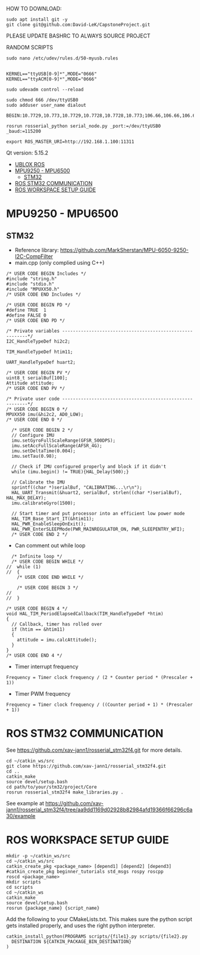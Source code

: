 HOW TO DOWNLOAD:
```
sudo apt install git -y
git clone git@github.com:David-LeK/CapstoneProject.git
```

PLEASE UPDATE BASHRC TO ALWAYS SOURCE PROJECT

RANDOM SCRIPTS

```
sudo nano /etc/udev/rules.d/50-myusb.rules


KERNEL=="ttyUSB[0-9]*",MODE="0666"
KERNEL=="ttyACM[0-9]*",MODE="0666"

sudo udevadm control --reload

sudo chmod 666 /dev/ttyUSB0
sudo adduser user_name dialout

BEGIN:10.7729,10.773,10.7729,10.7728,10.7728,10.773;106.66,106.66,106.66,106.66,106.66,106.66:END

rosrun rosserial_python serial_node.py _port:=/dev/ttyUSB0 _baud:=115200

export ROS_MASTER_URI=http://192.168.1.100:11311
```
Qt version: 5.15.2

- [UBLOX ROS](#ublox-ros)
- [MPU9250 - MPU6500](#mpu9250---mpu6500)
  * [STM32](#stm32)
- [ROS STM32 COMMUNICATION](#ros-stm32-communication)
- [ROS WORKSPACE SETUP GUIDE](#ros-workspace-setup-guide)

# MPU9250 - MPU6500
## STM32
* Reference library: https://github.com/MarkSherstan/MPU-6050-9250-I2C-CompFilter
* main.cpp (only complied using C++)
```
/* USER CODE BEGIN Includes */
#include "string.h"
#include "stdio.h"
#include "MPUXX50.h"
/* USER CODE END Includes */
```

```
/* USER CODE BEGIN PD */
#define TRUE  1
#define FALSE 0
/* USER CODE END PD */
```

```
/* Private variables ---------------------------------------------------------*/
I2C_HandleTypeDef hi2c2;

TIM_HandleTypeDef htim11;

UART_HandleTypeDef huart2;

/* USER CODE BEGIN PV */
uint8_t serialBuf[100];
Attitude attitude;
/* USER CODE END PV */
```

```
/* Private user code ---------------------------------------------------------*/
/* USER CODE BEGIN 0 */
MPUXX50 imu(&hi2c2, AD0_LOW);
/* USER CODE END 0 */
```

```
  /* USER CODE BEGIN 2 */
  // Configure IMU
  imu.setGyroFullScaleRange(GFSR_500DPS);
  imu.setAccFullScaleRange(AFSR_4G);
  imu.setDeltaTime(0.004);
  imu.setTau(0.98);

  // Check if IMU configured properly and block if it didn't
  while (imu.begin() != TRUE){HAL_Delay(500);}

  // Calibrate the IMU
  sprintf((char *)serialBuf, "CALIBRATING...\r\n");
  HAL_UART_Transmit(&huart2, serialBuf, strlen((char *)serialBuf), HAL_MAX_DELAY);
  imu.calibrateGyro(1500);

  // Start timer and put processor into an efficient low power mode
  HAL_TIM_Base_Start_IT(&htim11);
  HAL_PWR_EnableSleepOnExit();
  HAL_PWR_EnterSLEEPMode(PWR_MAINREGULATOR_ON, PWR_SLEEPENTRY_WFI);
  /* USER CODE END 2 */
```

* Can comment out while loop
```
  /* Infinite loop */
  /* USER CODE BEGIN WHILE */
//  while (1)
//  {
    /* USER CODE END WHILE */

    /* USER CODE BEGIN 3 */
//
//  }
```

```
/* USER CODE BEGIN 4 */
void HAL_TIM_PeriodElapsedCallback(TIM_HandleTypeDef *htim)
{
  // Callback, timer has rolled over
  if (htim == &htim11)
  {
    attitude = imu.calcAttitude();
  }
}
/* USER CODE END 4 */
```

* Timer interrupt frequency
```
Frequency = Timer clock frequency / (2 * Counter period * (Prescaler + 1))
```

* Timer PWM frequency
```
Frequency = Timer clock frequency / ((Counter period + 1) * (Prescaler + 1))
```

# ROS STM32 COMMUNICATION
See https://github.com/xav-jann1/rosserial_stm32f4.git for more details.

```
cd ~/catkin_ws/src
git clone https://github.com/xav-jann1/rosserial_stm32f4.git
cd ..
catkin_make
source devel/setup.bash
cd path/to/your/stm32/project/Core
rosrun rosserial_stm32f4 make_libraries.py .
```
See example at https://github.com/xav-jann1/rosserial_stm32f4/tree/aa9dd1169d02928b82984afd19366f66296c6a30/example

# ROS WORKSPACE SETUP GUIDE
```
mkdir -p ~/catkin_ws/src
cd ~/catkin_ws/src
catkin_create_pkg <package_name> [depend1] [depend2] [depend3]
#catkin_create_pkg beginner_tutorials std_msgs rospy roscpp
roscd <package_name>
mkdir scripts
cd scripts
cd ~/catkin_ws
catkin_make
source devel/setup.bash
rosrun {package_name} {script_name}
```

Add the following to your CMakeLists.txt. This makes sure the python script gets installed properly, and uses the right python interpreter.
```
catkin_install_python(PROGRAMS scripts/{file1}.py scripts/{file2}.py
  DESTINATION ${CATKIN_PACKAGE_BIN_DESTINATION}
)
```

